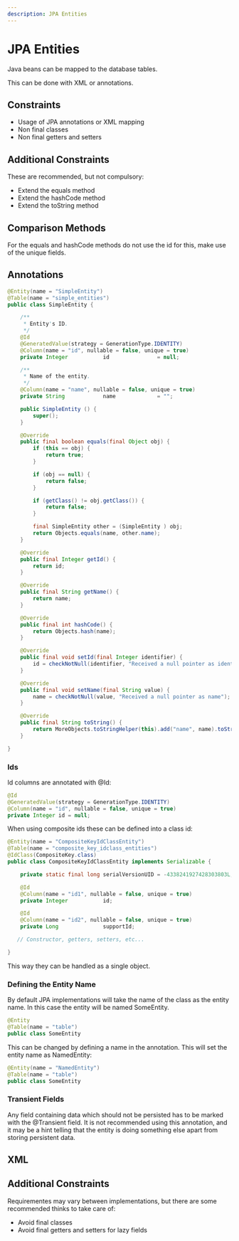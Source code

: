 ```yaml
---
description: JPA Entities
---
```


# JPA Entities

Java beans can be mapped to the database tables.

This can be done with XML or annotations.

## Constraints

* Usage of JPA annotations or XML mapping
* Non final classes
* Non final getters and setters

## Additional Constraints

These are recommended, but not compulsory:

* Extend the equals method
* Extend the hashCode method
* Extend the toString method

## Comparison Methods

For the equals and hashCode methods do not use the id for this, make use of the unique fields.

## Annotations

```java
@Entity(name = "SimpleEntity")
@Table(name = "simple_entities")
public class SimpleEntity {

    /**
     * Entity's ID.
     */
    @Id
    @GeneratedValue(strategy = GenerationType.IDENTITY)
    @Column(name = "id", nullable = false, unique = true)
    private Integer           id               = null;

    /**
     * Name of the entity.
     */
    @Column(name = "name", nullable = false, unique = true)
    private String            name             = "";

    public SimpleEntity () {
        super();
    }

    @Override
    public final boolean equals(final Object obj) {
        if (this == obj) {
            return true;
        }

        if (obj == null) {
            return false;
        }

        if (getClass() != obj.getClass()) {
            return false;
        }

        final SimpleEntity other = (SimpleEntity ) obj;
        return Objects.equals(name, other.name);
    }

    @Override
    public final Integer getId() {
        return id;
    }

    @Override
    public final String getName() {
        return name;
    }

    @Override
    public final int hashCode() {
        return Objects.hash(name);
    }

    @Override
    public final void setId(final Integer identifier) {
        id = checkNotNull(identifier, "Received a null pointer as identifier");
    }

    @Override
    public final void setName(final String value) {
        name = checkNotNull(value, "Received a null pointer as name");
    }

    @Override
    public final String toString() {
        return MoreObjects.toStringHelper(this).add("name", name).toString();
    }

}
```

### Ids

Id columns are annotated with @Id:

```java
@Id
@GeneratedValue(strategy = GenerationType.IDENTITY)
@Column(name = "id", nullable = false, unique = true)
private Integer id = null;
```

When using composite ids these can be defined into a class id:

```java
@Entity(name = "CompositeKeyIdClassEntity")
@Table(name = "composite_key_idclass_entities")
@IdClass(CompositeKey.class)
public class CompositeKeyIdClassEntity implements Serializable {

    private static final long serialVersionUID = -4338241927428303803L;

    @Id
    @Column(name = "id1", nullable = false, unique = true)
    private Integer           id;

    @Id
    @Column(name = "id2", nullable = false, unique = true)
    private Long              supportId;

   // Constructor, getters, setters, etc...

}
```

This way they can be handled as a single object.

### Defining the Entity Name

By default JPA implementations will take the name of the class as the entity name. In this case the entity will be named SomeEntity.

```java
@Entity
@Table(name = "table")
public class SomeEntity
```

This can be changed by defining a name in the annotation. This will set the entity name as NamedEntity:

```java
@Entity(name = "NamedEntity")
@Table(name = "table")
public class SomeEntity
```

### Transient Fields

Any field containing data which should not be persisted has to be marked with the @Transient field. It is not recommended using this annotation, and it may be a hint telling that the entity is doing something else apart from storing persistent data.

## XML

## Additional Constraints

Requirementes may vary between implementations, but there are some recommended thinks to take care of:

* Avoid final classes
* Avoid final getters and setters for lazy fields



